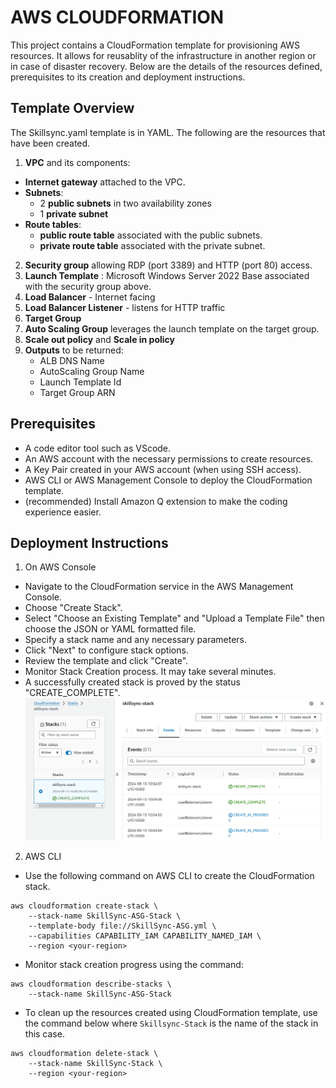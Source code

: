 # AWS CLOUDFORMATION
This project contains a CloudFormation template for provisioning AWS resources. It allows for reusablity of the infrastructure in another region or in case of disaster recovery. Below are the details of the resources defined, prerequisites to its creation and deployment instructions.

## Template Overview
The Skillsync.yaml template is in YAML. The following are the resources that have been created.
1. **VPC** and its components:
  - **Internet gateway** attached to the VPC.
  - **Subnets**:
    - 2 **public subnets** in two availability zones
    - 1 **private subnet**
  - **Route tables**:
    - **public route table** associated with the public subnets.
    - **private route table** associated with the private subnet.
2. **Security group** allowing RDP (port 3389) and HTTP (port 80) access.
3. **Launch Template** : Microsoft Windows Server 2022 Base associated with the security group above.
4. **Load Balancer** - Internet facing
5. **Load Balancer Listener** - listens for HTTP traffic
6. **Target Group**
7. **Auto Scaling Group** leverages the launch template on the target group.
8. **Scale out policy** and **Scale in policy**
9. **Outputs** to be returned:
   - ALB DNS Name
   - AutoScaling Group Name
   - Launch Template Id
   - Target Group ARN


## Prerequisites
- A code editor tool such as VScode.
- An AWS account with the necessary permissions to create resources.
- A Key Pair created in your AWS account (when using SSH access).
- AWS CLI or AWS Management Console to deploy the CloudFormation template.
- (recommended) Install Amazon Q extension to make the coding experience easier.

## Deployment Instructions
1. On AWS Console
- Navigate to the CloudFormation service in the AWS Management Console.
- Choose "Create Stack".
- Select "Choose an Existing Template" and "Upload a Template File" then choose the JSON or YAML formatted file.
- Specify a stack name and any necessary parameters.
- Click "Next" to configure stack options.
- Review the template and click "Create".
- Monitor Stack Creation process. It may take several minutes.
- A successfully created stack is proved by the status "CREATE_COMPLETE".
![CloudFormation Stack Creation Complete](screenshots/CF_screenshot.png)
2. AWS CLI
- Use the following command on AWS CLI to create the CloudFormation stack.
```
aws cloudformation create-stack \
    --stack-name SkillSync-ASG-Stack \
    --template-body file://SkillSync-ASG.yml \
    --capabilities CAPABILITY_IAM CAPABILITY_NAMED_IAM \
    --region <your-region>
```
- Monitor stack creation progress using the command:
```
aws cloudformation describe-stacks \
    --stack-name SkillSync-ASG-Stack
```
- To clean up the resources created using CloudFormation template, use the command below where `Skillsync-Stack` is the name of the stack in this case.
```
aws cloudformation delete-stack \
    --stack-name SkillSync-Stack \
    --region <your-region>
```